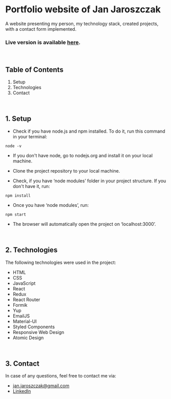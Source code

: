 # Portfolio website of Jan Jaroszczak

A website presenting my person, my technology stack, created projects,
with a contact form implemented.

### Live version is available [here](https://www.janjaroszczak.com/).

<br/>

## Table of Contents

1. Setup
2. Technologies
3. Contact

<br/>

## 1. Setup

- Check if you have node.js and npm installed. To do it, run this command in your terminal:

```npm
node -v
```

- If you don't have node, go to nodejs.org and install it on your local machine.

- Clone the project repository to your local machine.

- Check, if you have ‘node modules’ folder in your project structure. If you don't have it, run:

```npm
npm install
```

- Once you have ‘node modules’, run:

```npm
npm start
```

- The browser will automatically open the project on ‘localhost:3000’.

<br/>

## 2. Technologies

The following technologies were used in the project:

- HTML
- CSS
- JavaScript
- React
- Redux
- React Router
- Formik
- Yup
- EmailJS
- Material-UI
- Styled Components
- Responsive Web Design
- Atomic Design

<br/>

## 3. Contact

In case of any questions, feel free to contact me via:

- [jan.jaroszczak@gmail.com](mailto:jan.jaroszczak@gmail.com)
- [LinkedIn](https://www.linkedin.com/in/jan-jaroszczak/)

<br/>
